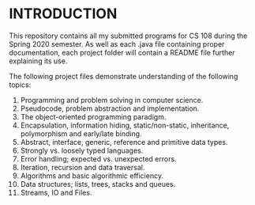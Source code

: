 # INTRODUCTION

This repository contains all my submitted programs for CS 108 during the Spring 2020 semester. As well as each .java file containing proper documentation, each project folder will contain a README file further explaining its use.

The following project files demonstrate understanding of the following topics:

  1. Programming and problem solving in computer science.
  2. Pseudocode, problem abstraction and implementation.
  3. The object-oriented programming paradigm.
  4. Encapsulation, information hiding, static/non-static, inheritance, polymorphism and early/late binding.
  5. Abstract, interface, generic, reference and primitive data types.
  6. Strongly vs. loosely typed languages.
  7. Error handling; expected vs. unexpected errors.
  8. Iteration, recursion and data traversal.
  9. Algorithms and basic algorithmic efficiency.
  10. Data structures; lists, trees, stacks and queues.
  11. Streams, IO and Files.
